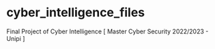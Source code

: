 # cyber_intelligence_files
Final Project of Cyber Intelligence [ Master Cyber Security 2022/2023 - Unipi ]
